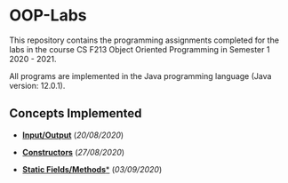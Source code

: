 # OOP-Labs
This repository contains the programming assignments completed for the labs in the course CS F213 Object Oriented Programming in Semester 1 2020 - 2021.

All programs are implemented in the Java programming language (Java version: 12.0.1).

## Concepts Implemented

- [**Input/Output**](Lab%201)
(*20/08/2020*)

- [**Constructors**](Lab%202)
(*27/08/2020*)

- [**Static Fields/Methods***](Lab%203)
(*03/09/2020*)

